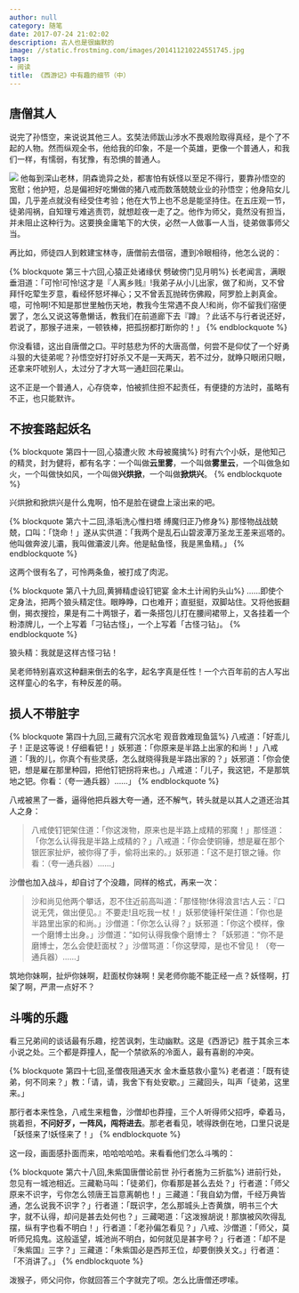 ```yaml
---
author: null
category: 随笔
date: 2017-07-24 21:02:02
description: 古人也是很幽默的
image: //static.frostming.com/images/201411210224551745.jpg
tags:
- 阅读
title: 《西游记》中有趣的细节（中）
---
```


## 唐僧其人

说完了孙悟空，来说说其他三人。玄奘法师跋山涉水不畏艰险取得真经，是个了不起的人物。然而纵观全书，他给我的印象，不是一个英雄，更像一个普通人，和我们一样，有懦弱，有犹豫，有恐惧的普通人。
<!--more-->
![](//static.frostming.com/images/016-05-17/656/20160517002980.jpg)
他每到深山老林，阴森诡异之处，都害怕有妖怪以至足不得行，要靠孙悟空的宽慰；他护短，总是偏袒好吃懒做的猪八戒而数落兢兢业业的孙悟空；他身陷女儿国，几乎差点就没有经受住考验；他在大节上也不总是能坚持住。在五庄观一节，徒弟闯祸，自知理亏难逃责罚，就想趁夜一走了之。他作为师父，竟然没有担当，并未阻止这种行为。这要换金庸笔下的大侠，必然一人做事一人当，徒弟做事师父当。

再比如，师徒四人到敕建宝林寺，唐僧前去借宿，遭到冷眼相待，他怎么说的：

{% blockquote 第三十六回,心猿正处诸缘伏  劈破傍门见月明%}
长老闻言，满眼垂泪道：「可怜!可怜!这才是『人离乡贱』!我弟子从小儿出家，做了和尚，又不曾拜忏吃荤生歹意，看经怀怒坏禅心；又不曾丢瓦抛砖伤佛殿，阿罗脸上剥真金。噫，可怜啊!不知是那世里触伤天地，教我今生常遇不良人!和尚，你不留我们宿便罢了，怎么又说这等惫懒话，教我们在前道廊下去『蹲』？此话不与行者说还好，若说了，那猴子进来，一顿铁棒，把孤拐都打断你的！」
{% endblockquote %}

你没看错，这出自唐僧之口。平时慈悲为怀的大唐高僧，何尝不是仰仗了一个好勇斗狠的大徒弟呢？孙悟空好打好杀又不是一天两天，若不过分，就睁只眼闭只眼，还拿来吓唬别人，太过分了才大骂一通赶回花果山。

这不正是一个普通人，心存侥幸，怕被抓住担不起责任，有便捷的方法时，虽略有不正，也只能默许。


## 不按套路起妖名

{% blockquote 第四十一回,心猿遭火败  木母被魔擒%}
时有六个小妖，是他知己的精灵，封为健将，都有名字：一个叫做**云里雾**，一个叫做**雾里云**，一个叫做急如火，一个叫做快如风，一个叫做**兴烘掀**，一个叫做**掀烘兴**。
{% endblockquote %}

兴烘掀和掀烘兴是什么鬼啊，怕不是脸在键盘上滚出来的吧。

{% blockquote 第六十二回,涤垢洗心惟扫塔  缚魔归正乃修身%}
那怪物战战兢兢，口叫：「饶命！」遂从实供道：「我两个是乱石山碧波潭万圣龙王差来巡塔的。他叫做奔波儿灞，我叫做灞波儿奔。他是鲇鱼怪，我是黑鱼精。」
{% endblockquote %}

这两个很有名了，可怜两条鱼，被打成了肉泥。

{% blockquote 第八十九回,黄狮精虚设钉钯宴  金木土计闹豹头山%}
……即使个定身法，把两个狼头精定住。眼睁睁，口也难开；直挺挺，双脚站住。又将他扳翻倒，揭衣搜捡，果是有二十两银子，着一条搭包儿打在腰间裙带上，又各挂着一个粉漆牌儿，一个上写着「刁钻古怪」，一个上写着「古怪刁钻」。
{% endblockquote %}

狼头精：我就是这样古怪刁钻！

吴老师特别喜欢这种翻来倒去的名字，起名字真是任性！一个六百年前的古人写出这样童心的名字，有种反差的萌。

## 损人不带脏字

{% blockquote 第四十九回,三藏有穴沉水宅  观音救难现鱼篮%}
八戒道：「好乖儿子！正是这等说！仔细看钯！」妖邪道：「你原来是半路上出家的和尚！」八戒道：「我的儿，你真个有些灵感，怎么就晓得我是半路出家的？」妖邪道：「你会使钯，想是雇在那里种园，把他钉钯拐将来也。」八戒道：「儿子，我这钯，不是那筑地之钯。你看：（夸一通兵器）……」
{% endblockquote %}

八戒被黑了一番，逼得他把兵器大夸一通，还不解气，转头就是以其人之道还治其人之身：

> 八戒使钉钯架住道：「你这泼物，原来也是半路上成精的邪魔！」那怪道：「你怎么认得我是半路上成精的？」八戒道：「你会使铜锤，想是雇在那个银匠家扯炉，被你得了手，偷将出来的。」妖邪道：「这不是打银之锤。你看：（夸一通兵器）……」

沙僧也加入战斗，却自讨了个没趣，同样的格式，再来一次：

> 沙和尚见他两个攀话，忍不住近前高叫道：「那怪物!休得浪言!古人云：『口说无凭，做出便见。』不要走!且吃我一杖！」妖邪使锤杆架住道：「你也是半路里出家的和尚。」沙僧道：「你怎么认得？」妖邪道：「你这个模样，像一个磨博士出身。」沙僧道：“如何认得我像个磨博士？「妖邪道：“你不是磨博士，怎么会使赶面杖？」沙僧骂道：「你这孽障，是也不曾见！（夸一通兵器）……」

筑地你妹啊，扯炉你妹啊，赶面杖你妹啊！吴老师你能不能正经一点？妖怪啊，打架了啊，严肃一点好不？

## 斗嘴的乐趣

看三兄弟间的谈话最有乐趣，挖苦讽刺，生动幽默。这是《西游记》胜于其余三本小说之处。三个都是莽撞人，配一个禁欲系的冷面人，最有喜剧的冲突。

{% blockquote 第四十七回,圣僧夜阻通天水  金木垂慈救小童%}
老者道：「既有徒弟，何不同来？」教：「请，请，我舍下有处安歇。」三藏回头，叫声「徒弟，这里来。」

那行者本来性急，八戒生来粗鲁，沙僧却也莽撞，三个人听得师父招呼，牵着马，挑着担，**不问好歹，一阵风，闯将进去**。那老者看见，唬得跌倒在地，口里只说是「妖怪来了!妖怪来了！」
{% endblockquote %}

这一段，画面感扑面而来，哈哈哈哈哈。来看看他们怎么斗嘴的：

{% blockquote 第六十八回,朱紫国唐僧论前世  孙行者施为三折肱%}
进前行处，忽见有一城池相近。三藏勒马叫：「徒弟们，你看那是甚么去处？」行者道：「师父原来不识字，亏你怎么领唐王旨意离朝也！」三藏道：「我自幼为僧，千经万典皆通，怎么说我不识字？」行者道：「既识字，怎么那城头上杏黄旗，明书三个大字，就不认得，却问是甚去处何也？」三藏喝道：「这泼猴胡说！那旗被风吹得乱摆，纵有字也看不明白！」行者道：「老孙偏怎看见？」八戒、沙僧道：「师父，莫听师兄捣鬼。这般遥望，城池尚不明白，如何就见是甚字号？」行者道：「却不是『朱紫国』三字？」三藏道：「朱紫国必是西邦王位，却要倒换关文。」行者道：「不消讲了。」
{% endblockquote %}

泼猴子，师父问你，你就回答三个字就完了呗。怎么比唐僧还啰嗦。
